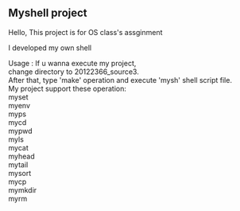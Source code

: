 ## Myshell project

Hello, This project is for OS class's assginment

I developed my own shell

Usage : If u wanna execute my project,  
	    change directory to 20122366_source3.  
		After that, type 'make' operation and execute 'mysh' shell script file.  
		My project support these operation:  
			myset  
			myenv  
			myps  
			mycd  
			mypwd  
			myls  
			mycat  
			myhead  
			mytail  
			mysort  
			mycp  
			mymkdir  
			myrm  

